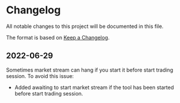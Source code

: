 # Changelog

All notable changes to this project will be documented in this file.

The format is based on [Keep a Changelog](https://keepachangelog.com/en/1.0.0/).

## 2022-06-29
Sometimes market stream can hang if you start it before start trading session.
To avoid this issue:
- Added awaiting to start market stream if the tool has been started before start trading session.  